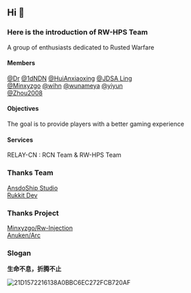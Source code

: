 ## Hi 👋
### Here is the introduction of RW-HPS Team
A group of enthusiasts dedicated to Rusted Warfare  

#### Members
[@Dr](https://github.com/deng-rui)  [@1dNDN](https://github.com/1dNDN)  [@HuiAnxiaoxing](https://github.com/HuiAnxiaoxing)  [@JDSA Ling](https://github.com/LingASDJ)  
[@Minxyzgo](https://github.com/Minxyzgo)  [@wihn](https://github.com/wihn2021)  [@wunameya](https://github.com/wunameya)  [@yiyun](https://github.com/yiyungent)  
[@Zhou2008](https://github.com/493505110)  
#### Objectives
The goal is to provide players with a better gaming experience 


#### Services
RELAY-CN : RCN Team & RW-HPS Team

### Thanks Team
[AnsdoShip Studio](https://github.com/AnsdoShip)  
[Rukkit Dev](https://github.com/RukkitDev)

### Thanks Project
[Minxyzgo/Rw-Injection](https://github.com/Minxyzgo/Rw-Injection)  
[Anuken/Arc](https://github.com/Anuken/Arc)

### Slogan
**生命不息，折腾不止**

![21D1572216138A0BBC6EC272FCB720AF](https://user-images.githubusercontent.com/39623218/214835644-1a9cf94d-4cde-4deb-a753-1a6b54c15fbe.jpg)
